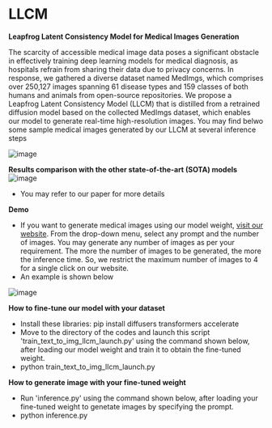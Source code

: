 # LLCM
**</h2>Leapfrog Latent Consistency Model for Medical Images Generation</h2>**

The scarcity of accessible medical image data poses a significant obstacle in effectively training deep learning models for medical diagnosis, as hospitals refrain from sharing their data due to privacy concerns. In response, we gathered a diverse dataset named MedImgs, which comprises over 250,127 images spanning 61 disease types and 159 classes of both humans and animals from open-source repositories. We propose a Leapfrog Latent Consistency Model (LLCM) that is distilled from a retrained diffusion model based on the collected MedImgs dataset, which enables our model to generate real-time high-resolution images. You may find belwo some sample medical images generated by our LLCM at several inference steps

![image](https://github.com/lyskds/LLCM/assets/162650359/6192f441-50e2-453c-a966-36c54f77c32b)

**</h2>Results comparison with the other state-of-the-art (SOTA) models</h2>**
![image](https://github.com/lyskds/LLCM/assets/162650359/178fcf44-74a9-4d01-846e-63aa0e3199a3)
- You may refer to our paper for more details

**</h2>Demo</h2>**
- If you want to generate medical images using our model weight, [visit our website](https://7e52-129-98-38-34.ngrok-free.app). From the drop-down menu, select any prompt and the number of images. You may generate any number of images as per your requirement. The more the number of images to be generated, the more the inference time. So, we restrict the maximum number of images to 4 for a single click on our website. 
- An example is shown below
  
![image](https://github.com/lyskds/LLCM/assets/162650359/e2492e5f-9e4a-4cdd-8485-de84c5b36da6)

**</h2>How to fine-tune our model with your dataset</h2>**
- Install these libraries: 
pip install diffusers transformers accelerate
- Move to the directory of the codes and launch this script 'train_text_to_img_llcm_launch.py' using the command shown below, after loading our model weight and train it to obtain the fine-tuned weight.
- python train_text_to_img_llcm_launch.py
  
**</h2>How to generate image with your fine-tuned weight</h2>**
- Run 'inference.py' using the command shown below, after loading your fine-tuned weight to genetate images by specifying the prompt.
- python inference.py


